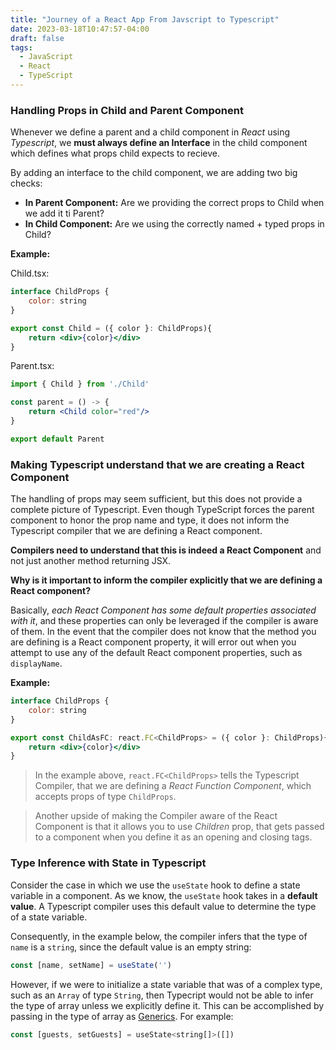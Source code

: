```yaml
---
title: "Journey of a React App From Javscript to Typescript"
date: 2023-03-18T10:47:57-04:00
draft: false
tags:
  - JavaScript
  - React
  - TypeScript
---
```


### Handling Props in Child and Parent Component

Whenever we define a parent and a child component in *React* using *Typescript*, we **must always define an Interface** in the child component which defines what props child expects to recieve. 

By adding an interface to the child component, we are adding two big checks:

 - **In Parent Component:** Are we providing the correct props to Child when we add it ti Parent? 
 - **In Child Component:** Are we using the correctly named + typed props in Child? 

**Example:** 

Child.tsx:

```jsx
interface ChildProps {
    color: string
}

export const Child = ({ color }: ChildProps){
    return <div>{color}</div>
}
```

Parent.tsx:

```jsx
import { Child } from './Child'

const parent = () -> {
    return <Child color="red"/>
}

export default Parent
```

### Making Typescript understand that we are creating a React Component

The handling of props may seem sufficient, but this does not provide a complete picture of Typescript. Even though TypeScript forces the parent component to honor the prop name and type, it does not inform the Typescript compiler that we are defining a React component.

**Compilers need to understand that this is indeed a React Component** and not just another method returning JSX.

**Why is it important to inform the compiler explicitly that we are defining a React component?**

Basically, *each React Component has some default properties associated with it*, and these properties can only be leveraged if the compiler is aware of them. In the event that the compiler does not know that the method you are defining is a React component property, it will error out when you attempt to use any of the default React component properties, such as `displayName`.

**Example:**

```jsx
interface ChildProps {
    color: string
}

export const ChildAsFC: react.FC<ChildProps> = ({ color }: ChildProps){
    return <div>{color}</div>
}
```
> In the example above,  `react.FC<ChildProps>` tells the Typescript Compiler, that we are defining a *React Function Component*, which accepts props of type `ChildProps`.

> Another upside of making the Compiler aware of the React Component is that it allows you to use *Children* prop, that gets passed to a component when you define it as an opening and closing tags. 

### Type Inference with State in Typescript

Consider the case in which we use the `useState` hook to define a state variable in a component. As we know, the `useState` hook takes in a **default value**. A Typescript compiler uses this default value to determine the type of a state variable. 

Consequently, in the example below, the compiler infers that the type of `name` is a `string`, since the default value is an empty string:

```jsx
const [name, setName] = useState('')
```

However, if we were to initialize a state variable that was of a complex type, such as an `Array` of type `String`, then Typecript would not be able to infer the type of array unless we explicitly define it. This can be accomplished by passing in the type of array as [Generics](https://www.typescriptlang.org/docs/handbook/2/generics.html). For example:

```jsx
const [guests, setGuests] = useState<string[]>([])
```
